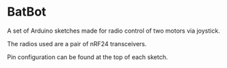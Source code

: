 # BatBot
A set of Arduino sketches made for radio control of two motors via joystick.

The radios used are a pair of nRF24 transceivers.

Pin configuration can be found at the top of each sketch.
